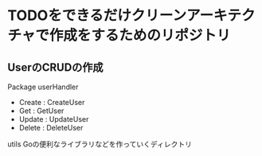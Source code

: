 # TODOをできるだけクリーンアーキテクチャで作成をするためのリポジトリ

## UserのCRUDの作成
Package userHandler
- Create : CreateUser
- Get    : GetUser
- Update : UpdateUser
- Delete : DeleteUser

utils Goの便利なライブラリなどを作っていくディレクトリ